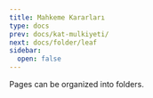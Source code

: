 ```yaml
---
title: Mahkeme Kararları
type: docs
prev: docs/kat-mulkiyeti/
next: docs/folder/leaf
sidebar:
  open: false
---
```


Pages can be organized into folders.
